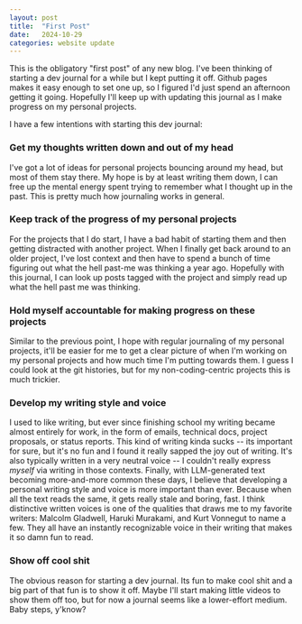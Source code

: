 ```yaml
---
layout: post
title:  "First Post"
date:   2024-10-29
categories: website update
---
```

This is the obligatory "first post" of any new blog. I've been thinking of starting a dev journal for a while but I kept putting it off. Github pages makes it easy enough to set one up, so I figured I'd just spend an afternoon getting it going. Hopefully I'll keep up with updating this journal as I make progress on my personal projects.

I have a few intentions with starting this dev journal:

### Get my thoughts written down and out of my head
I've got a lot of ideas for personal projects bouncing around my head, but most of them stay there. My hope is by at least writing them down, I can free up the mental energy spent trying to remember what I thought up in the past. This is pretty much how journaling works in general.

### Keep track of the progress of my personal projects
For the projects that I do start, I have a bad habit of starting them and then getting distracted with another project. When I finally get back around to an older project, I've lost context and then have to spend a bunch of time figuring out what the hell past-me was thinking a year ago. Hopefully with this journal, I can look up posts tagged with the project and simply read up what the hell past me was thinking.

### Hold myself accountable for making progress on these projects
Similar to the previous point, I hope with regular journaling of my personal projects, it'll be easier for me to get a clear picture of when I'm working on my personal projects and how much time I'm putting towards them. I guess I could look at the git histories, but for my non-coding-centric projects this is much trickier.

### Develop my writing style and voice
I used to like writing, but ever since finishing school my writing became almost entirely for work, in the form of emails, technical docs, project proposals, or status reports. This kind of writing kinda sucks -- its important for sure, but it's no fun and I found it really sapped the joy out of writing. It's also typically written in a very neutral voice -- I couldn't really express _myself_ via writing in those contexts. Finally, with LLM-generated text becoming more-and-more common these days, I believe that developing a personal writing style and voice is more important than ever. Because when all the text reads the same, it gets really stale and boring, fast. I think distinctive written voices is one of the qualities that draws me to my favorite writers: Malcolm Gladwell, Haruki Murakami, and Kurt Vonnegut to name a few. They all have an instantly recognizable voice in their writing that makes it so damn fun to read.

### Show off cool shit
The obvious reason for starting a dev journal. Its fun to make cool shit and a big part of that fun is to show it off. Maybe I'll start making little videos to show them off too, but for now a journal seems like a lower-effort medium. Baby steps, y'know?
